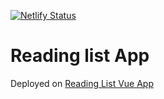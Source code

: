 [![Netlify Status](https://api.netlify.com/api/v1/badges/9cc9e670-2b76-427d-a77b-bd1a108b6859/deploy-status)](https://app.netlify.com/sites/reading-list-vue/deploys)

# Reading list App

Deployed on [Reading List Vue App](https://reading-list-vue.netlify.app/)